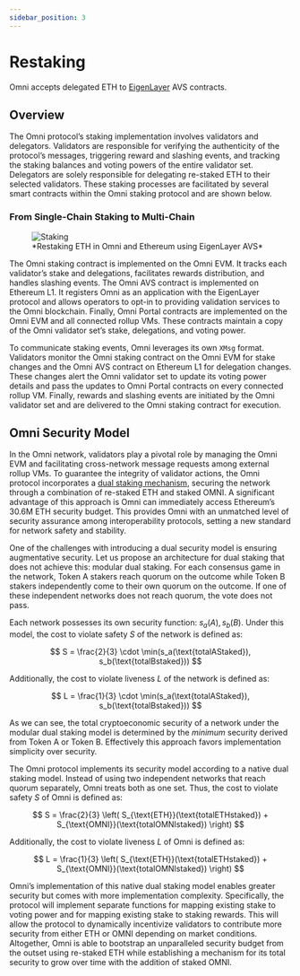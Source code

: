 ```yaml
---
sidebar_position: 3
---
```


# Restaking

Omni accepts delegated ETH to [EigenLayer](https://www.eigenlayer.xyz/) AVS contracts.

## Overview

The Omni protocol’s staking implementation involves validators and delegators. Validators are responsible for verifying the authenticity of the protocol’s messages, triggering reward and slashing events, and tracking the staking balances and voting powers of the entire validator set. Delegators are solely responsible for delegating re-staked ETH to their selected validators. These staking processes are facilitated by several smart contracts within the Omni staking protocol and are shown below.

### From Single-Chain Staking to Multi-Chain

<figure>
  <img src="/img/staking.png" alt="Staking" />
  <figcaption>*Restaking ETH in Omni and Ethereum using EigenLayer AVS*</figcaption>
</figure>

The Omni staking contract is implemented on the Omni EVM. It tracks each validator’s stake and delegations, facilitates rewards distribution, and handles slashing events. The Omni AVS contract is implemented on Ethereum L1. It registers Omni as an application with the EigenLayer protocol and allows operators to opt-in to providing validation services to the Omni blockchain. Finally, Omni Portal contracts are implemented on the Omni EVM and all connected rollup VMs. These contracts maintain a copy of the Omni validator set’s stake, delegations, and voting power.

To communicate staking events, Omni leverages its own `XMsg` format. Validators monitor the Omni staking contract on the Omni EVM for stake changes and the Omni AVS contract on Ethereum L1 for delegation changes. These changes alert the Omni validator set to update its voting power details and pass the updates to Omni Portal contracts on every connected rollup VM. Finally, rewards and slashing events are initiated by the Omni validator set and are delivered to the Omni staking contract for execution.

## Omni Security Model

In the Omni network, validators play a pivotal role by managing the Omni EVM and facilitating cross-network message requests among external rollup VMs. To guarantee the integrity of validator actions, the Omni protocol incorporates a [dual staking mechanism](https://www.blog.eigenlayer.xyz/dual-staking/), securing the network through a combination of re-staked ETH and staked OMNI. A significant advantage of this approach is Omni can immediately access Ethereum’s 30.6M ETH security budget. This provides Omni with an unmatched level of security assurance among interoperability protocols, setting a new standard for network safety and stability.

One of the challenges with introducing a dual security model is ensuring augmentative security. Let us propose an architecture for dual staking that does not achieve this: modular dual staking. For each consensus game in the network, Token A stakers reach quorum on the outcome while Token B stakers independently come to their own quorum on the outcome. If one of these independent networks does not reach quorum, the vote does not pass.

Each network possesses its own security function: $s_a(A), s_b(B)$. Under this model, the cost to violate safety $S$ of the network is defined as:

$$
S = \frac{2}{3} \cdot \min(s_a(\text{totalAStaked}), s_b(\text{totalBstaked}))
$$

Additionally, the cost to violate liveness $L$ of the network is defined as:

$$
L = \frac{1}{3} \cdot \min(s_a(\text{totalAStaked}), s_b(\text{totalBstaked}))
$$

As we can see, the total cryptoeconomic security of a network under the modular dual staking model is determined by the *minimum* security derived from Token A or Token B. Effectively this approach favors implementation simplicity over security.

The Omni protocol implements its security model according to a native dual staking model. Instead of using two independent networks that reach quorum separately, Omni treats both as one set. Thus, the cost to violate safety $S$ of Omni is defined as:

$$
S = \frac{2}{3} \left( S_{\text{ETH}}(\text{totalETHstaked}) + S_{\text{OMNI}}(\text{totalOMNIstaked}) \right)
$$

Additionally, the cost to violate liveness $L$ of Omni is defined as:

$$
L = \frac{1}{3} \left( S_{\text{ETH}}(\text{totalETHstaked}) + S_{\text{OMNI}}(\text{totalOMNIstaked}) \right)
$$

Omni’s implementation of this native dual staking model enables greater security but comes with more implementation complexity. Specifically, the protocol will implement separate functions for mapping existing stake to voting power and for mapping existing stake to staking rewards. This will allow the protocol to dynamically incentivize validators to contribute more security from either ETH or OMNI depending on market conditions. Altogether, Omni is able to bootstrap an unparalleled security budget from the outset using re-staked ETH while establishing a mechanism for its total security to grow over time with the addition of staked OMNI.

<!-- TODO: inclue below

- the diagrams currently do not reflect the titles —> both show a validator operating for ETH + Omni, the second one just shows rehypothecation towards other networks
- This page will be extremely important sales collateral for winning people over — we should have clear diagrams differentiating what restaking empowers us to achieve compared to previous generation solutions that did not leverage Ethereum security
- People should see a literal picture that you only need 70 IQ to understand “wow Omni really is like 10x more secure than anything else”


-->
